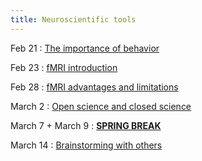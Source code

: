 ```yaml
---
title: Neuroscientific tools
---
```


Feb 21
: [The importance of behavior](#)

Feb 23
: [fMRI introduction](#)

Feb 28
: [ fMRI advantages and limitations ](#)

March 2
: [ Open science and closed science ](#)

March 7 + March 9
: [**SPRING BREAK**](#)

March 14
: [ Brainstorming with others ](#)
